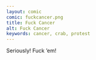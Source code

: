 ```yaml
---
layout: comic
comic: fuckcancer.png
title: Fuck Cancer
alt: Fuck Cancer
keywords: cancer, crab, protest
---
```


Seriously! Fuck &#8217;em!
